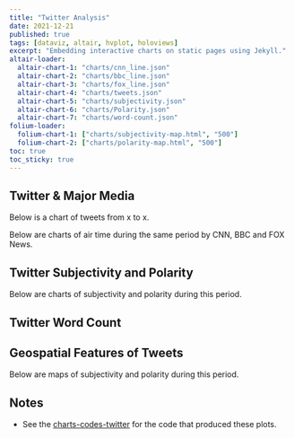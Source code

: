 ```yaml
---
title: "Twitter Analysis"
date: 2021-12-21
published: true
tags: [dataviz, altair, hvplot, holoviews]
excerpt: "Embedding interactive charts on static pages using Jekyll."
altair-loader:
  altair-chart-1: "charts/cnn_line.json" 
  altair-chart-2: "charts/bbc_line.json"
  altair-chart-3: "charts/fox_line.json"
  altair-chart-4: "charts/tweets.json"
  altair-chart-5: "charts/subjectivity.json"
  altair-chart-6: "charts/Polarity.json"
  altair-chart-7: "charts/word-count.json"
folium-loader:
  folium-chart-1: ["charts/subjectivity-map.html", "500"] 
  folium-chart-2: ["charts/polarity-map.html", "500"] 
toc: true
toc_sticky: true
---
```


## Twitter & Major Media  

Below is a chart of tweets from x to x.  

<div id="altair-chart-4"></div>  

Below are charts of air time during the same period by CNN, BBC and FOX News.   

<div id="altair-chart-1"></div>  
<div id="altair-chart-2"></div>  
<div id="altair-chart-3"></div>  

## Twitter Subjectivity and Polarity  

Below are charts of subjectivity and polarity during this period.  

<div id="altair-chart-5"></div>    

<div id="altair-chart-6"></div>  

## Twitter Word Count  

<div id="altair-chart-7"></div>  

## Geospatial Features of Tweets   

Below are maps of subjectivity and polarity during this period.  

<div id="folium-chart-1"></div>  
<div id="folium-chart-2"></div>  


## Notes

- See the [charts-codes-twitter](https://github.com/MUSA-550-Fall-2021/final-project-we_don-t_have_a_name_yet/blob/main/charts-codes-twitter.ipynb) for the code that produced these plots.

